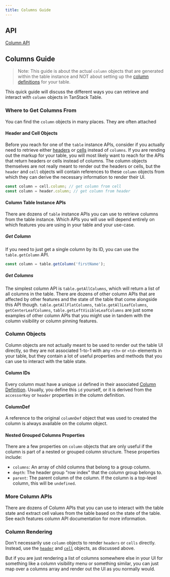 ```yaml
---
title: Columns Guide
---
```


## API

[Column API](../../api/core/column)

## Columns Guide

> Note: This guide is about the actual `column` objects that are generated within the table instance and NOT about setting up the [column definitions](../column-defs) for your table.

This quick guide will discuss the different ways you can retrieve and interact with `column` objects in TanStack Table.

### Where to Get Columns From

You can find the `column` objects in many places. They are often attached

#### Header and Cell Objects

Before you reach for one of the `table` instance APIs, consider if you actually need to retrieve either [headers](../headers) or [cells](../cells) instead of `columns`. If you are rending out the markup for your table, you will most likely want to reach for the APIs that return headers or cells instead of columns. The column objects themselves are not really meant to render out the headers or cells, but the `header` and `cell` objects will contain references to these `column` objects from which they can derive the necessary information to render their UI.

```js
const column = cell.column; // get column from cell
const column = header.column; // get column from header
```

#### Column Table Instance APIs

There are dozens of `table` instance APIs you can use to retrieve columns from the table instance. Which APIs you will use will depend entirely on which features you are using in your table and your use-case.

##### Get Column

If you need to just get a single column by its ID, you can use the `table.getColumn` API.

```js
const column = table.getColumn('firstName');
```

##### Get Columns

The simplest column API is `table.getAllColumns`, which will return a list of all columns in the table. There are dozens of other column APIs that are affected by other features and the state of the table that come alongside this API though. `table.getAllFlatColumns`, `table.getAllLeafColumns`, `getCenterLeafColumns`, `table.getLeftVisibleLeafColumns` are just some examples of other column APIs that you might use in tandem with the column visibility or column pinning features.

### Column Objects

Column objects are not actually meant to be used to render out the table UI directly, so they are not associated 1-to-1 with any `<th>` or `<td>` elements in your table, but they contain a lot of useful properties and methods that you can use to interact with the table state.

#### Column IDs

Every column must have a unique `id` defined in their associated [Column Definition](../column-defs). Usually, you define this `id` yourself, or it is derived from the `accessorKey` or `header` properties in the column definition.

#### ColumnDef

A reference to the original `columnDef` object that was used to created the column is always available on the column object.

#### Nested Grouped Columns Properties

There are a few properties on `column` objects that are only useful if the column is part of a nested or grouped column structure. These properties include:

- `columns`: An array of child columns that belong to a group column.
- `depth`: The header group "row index" that the column group belongs to.
- `parent`: The parent column of the column. If the column is a top-level column, this will be `undefined`.

### More Column APIs

There are dozens of Column APIs that you can use to interact with the table state and extract cell values from the table based on the state of the table. See each features column API documentation for more information.

### Column Rendering

Don't necessarily use `column` objects to render `headers` or `cells` directly. Instead, use the [`header`](../headers) and [`cell`](../cells) objects, as discussed above.

But if you are just rendering a list of columns somewhere else in your UI for something like a column visibility menu or something similar, you can just map over a columns array and render out the UI as you normally would.
